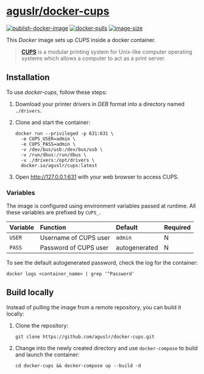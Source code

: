 [aguslr/docker-cups][1]
=======================

[![publish-docker-image](https://github.com/aguslr/docker-cups/actions/workflows/docker-publish.yml/badge.svg)](https://github.com/aguslr/docker-cups/actions/workflows/docker-publish.yml) [![docker-pulls](https://img.shields.io/docker/pulls/aguslr/cups)](https://hub.docker.com/r/aguslr/cups) [![image-size](https://img.shields.io/docker/image-size/aguslr/cups/latest)](https://hub.docker.com/r/aguslr/cups)


This *Docker* image sets up *CUPS* inside a docker container.

> **[CUPS][2]** is a modular printing system for Unix-like computer operating
> systems which allows a computer to act as a print server.


Installation
------------

To use *docker-cups*, follow these steps:

1. Download your printer drivers in *DEB* format into a directory named
   `./drivers`.

2. Clone and start the container:

       docker run --privileged -p 631:631 \
         -e CUPS_USER=admin \
         -e CUPS_PASS=admin \
         -v /dev/bus/usb:/dev/bus/usb \
         -v /run/dbus:/run/dbus \
         -v ./drivers:/opt/drivers \
         docker.io/aguslr/cups:latest

3. Open <http://127.0.0.1:631> with your web browser to access CUPS.


### Variables

The image is configured using environment variables passed at runtime. All these
variables are prefixed by `CUPS_`.

| Variable | Function              | Default       | Required |
| :------- | :-------------------- | :------------ | -------- |
| `USER`   | Username of CUPS user | `admin`       | N        |
| `PASS`   | Password of CUPS user | autogenerated | N        |

To see the default autogenerated password, check the log for the container:

    docker logs <container_name> | grep '^Password'


Build locally
-------------

Instead of pulling the image from a remote repository, you can build it locally:

1. Clone the repository:

       git clone https://github.com/aguslr/docker-cups.git

2. Change into the newly created directory and use `docker-compose` to build and
   launch the container:

       cd docker-cups && docker-compose up --build -d


[1]: https://github.com/aguslr/docker-cups
[2]: https://www.cups.org/
